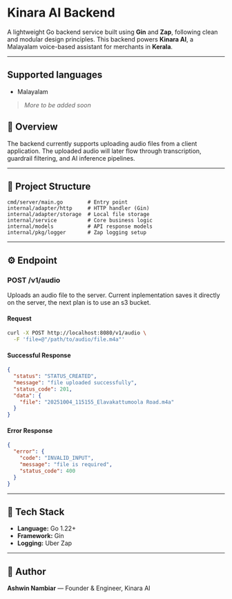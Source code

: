 # Kinara AI Backend

A lightweight Go backend service built using **Gin** and **Zap**, following clean and modular design principles. This backend powers **Kinara AI**, a Malayalam voice-based assistant for merchants in **Kerala**.

---

## Supported languages

 - Malayalam

> *More to be added soon*

## 🚀 Overview

The backend currently supports uploading audio files from a client application. The uploaded audio will later flow through transcription, guardrail filtering, and AI inference pipelines.

---

## 🧱 Project Structure

```
cmd/server/main.go        # Entry point
internal/adapter/http     # HTTP handler (Gin)
internal/adapter/storage  # Local file storage
internal/service          # Core business logic
internal/models           # API response models
internal/pkg/logger       # Zap logging setup
```

---

## ⚙️ Endpoint

### **POST /v1/audio**

Uploads an audio file to the server. Current inplementation saves it directly on the server, the next plan is to use an s3 bucket.

#### Request

```bash
curl -X POST http://localhost:8080/v1/audio \
  -F 'file=@"/path/to/audio/file.m4a"'
```

#### Successful Response

```json
{
  "status": "STATUS_CREATED",
  "message": "file uploaded successfully",
  "status_code": 201,
  "data": {
    "file": "20251004_115155_Elavakattumoola Road.m4a"
  }
}
```

#### Error Response

```json
{
  "error": {
    "code": "INVALID_INPUT",
    "message": "file is required",
    "status_code": 400
  }
}
```

---

## 🧩 Tech Stack

* **Language:** Go 1.22+
* **Framework:** Gin
* **Logging:** Uber Zap

---

## 🧠 Author

**Ashwin Nambiar** — Founder & Engineer, Kinara AI